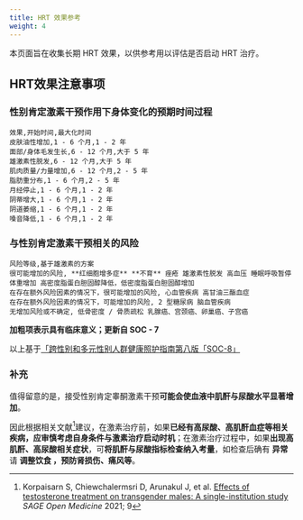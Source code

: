 ```yaml
---
title: HRT 效果参考
weight: 4
---
```


本页面旨在收集长期 HRT 效果，以供参考用以评估是否启动 HRT 治疗。

## HRT效果注意事项

### 性别肯定激素干预作用下身体变化的预期时间过程

```csv
效果,开始时间,最大化时间
皮肤油性增加,1 - 6 个月,1 - 2 年
面部/身体毛发生长,6 - 12 个月,大于 5 年
雄激素性脱发,6 - 12 个月,大于 5 年
肌肉质量/力量增加,6 - 12 个月,2 - 5 年
脂肪重分布,1 - 6 个月,2 - 5 年
月经停止,1 - 6 个月,1 - 2 年
阴蒂增大,1 - 6 个月,1 - 2 年
阴道萎缩,1 - 6 个月,1 - 2 年
嗓音降低,1 - 6 个月,1 - 2 年
```

### 与性别肯定激素干预相关的风险

```csv
风险等级,基于雄激素的方案
很可能增加的风险, **红细胞增多症** **不育** 痤疮 雄激素性脱发 高血压 睡眠呼吸暂停 体重增加 高密度脂蛋白胆固醇降低，低密度脂蛋白胆固醇增加
在存在额外风险因素的情况下，很可能增加的风险, 心血管疾病 高甘油三酯血症
在存在额外风险因素的情况下，可能增加的风险, 2 型糖尿病 脑血管疾病
无增加风险或不确定, 低骨密度 / 骨质疏松 乳腺癌、宫颈癌、卵巢癌、子宫癌
```

**加粗项表示具有临床意义；更新自 SOC - 7**

以上基于[「跨性别和多元性别人群健康照护指南第八版「SOC-8」](https://project-trans.org/SOC-8)

### 补充

值得留意的是，接受性别肯定睾酮激素干预**可能会使血液中肌酐与尿酸水平显著增加**。

因此根据相关文献[^1]建议，在激素治疗前，如果**已经有高尿酸、高肌酐血症等相关疾病，应审慎考虑自身条件与激素治疗启动时机**；在激素治疗过程中，如果**出现高肌酐、高尿酸相关症状**，可**将肌酐与尿酸指标检查纳入考量**，如检查后确有 **异常** 请 **调整饮食 ，预防肾损伤、痛风等**。

[^1]: Korpaisarn S, Chiewchalermsri D, Arunakul J, et al. [Effects of testosterone treatment on transgender males: A single-institution study](https://www.ncbi.nlm.nih.gov/pmc/articles/PMC8511909/) _SAGE Open Medicine_ 2021; 9
